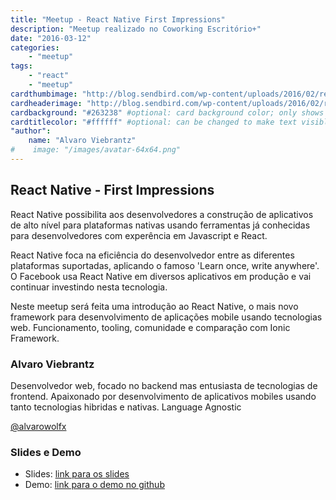 ```yaml
---
title: "Meetup - React Native First Impressions"
description: "Meetup realizado no Coworking Escritório+"
date: "2016-03-12"
categories:
    - "meetup"
tags:
    - "react"
    - "meetup"
cardthumbimage: "http://blog.sendbird.com/wp-content/uploads/2016/02/reactive-native.png" #optional: solid color if unset
cardheaderimage: "http://blog.sendbird.com/wp-content/uploads/2016/02/reactive-native.png" #optional: solid color if unset
cardbackground: "#263238" #optional: card background color; only shows when no image specified
cardtitlecolor: "#ffffff" #optional: can be changed to make text visible over card image
"author":
    name: "Alvaro Viebrantz"    
#    image: "/images/avatar-64x64.png"
---
```


## React Native - First Impressions

React Native possibilita aos desenvolvedores a construção de aplicativos de alto nível para plataformas nativas usando ferramentas já conhecidas para desenvolvedores com experência em Javascript e React.

React Native foca na eficiência do desenvolvedor entre as diferentes plataformas suportadas, aplicando o famoso 'Learn once, write anywhere'. O Facebook usa React Native em diversos aplicativos em produção e vai continuar investindo nesta tecnologia.

Neste meetup será feita uma introdução ao React Native, o mais novo framework para desenvolvimento de aplicações mobile usando tecnologias web. Funcionamento, tooling, comunidade e comparação com Ionic Framework.

### Alvaro Viebrantz

Desenvolvedor web, focado no backend mas entusiasta de tecnologias de frontend.  Apaixonado por desenvolvimento de aplicativos mobiles usando tanto tecnologias hibridas e nativas. Language Agnostic

[@alvarowolfx](http://github.com/alvarowolfx)

### Slides e Demo

* Slides: [link para os slides](http://www.slideshare.net/alvarowolfx/react-native-first-impression)
* Demo: [link para o demo no github](https://github.com/alvarowolfx/react-native-shakeit-demo)
